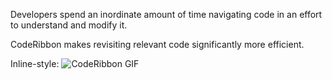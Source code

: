 Developers spend an inordinate amount of time navigating code in an effort to understand and modify it.

CodeRibbon makes revisiting relevant code significantly more efficient.

Inline-style: 
![CodeRibbon GIF](https://user-images.githubusercontent.com/5423266/52755293-763bae00-2fcb-11e9-8330-c8dcc5bd8c61.gif "CodeRibbon GIF")
